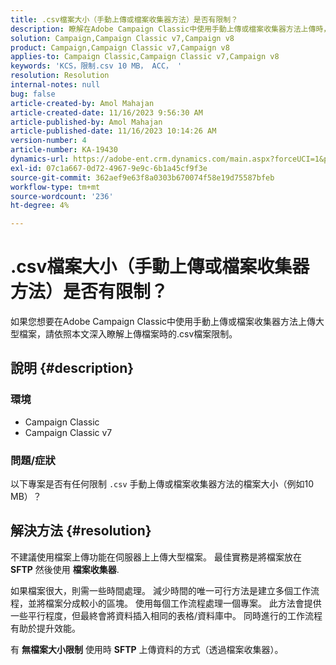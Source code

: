 ```yaml
---
title: .csv檔案大小（手動上傳或檔案收集器方法）是否有限制？
description: 瞭解在Adobe Campaign Classic中使用手動上傳或檔案收集器方法上傳時，.csv檔案大小是否有任何限制。
solution: Campaign,Campaign Classic v7,Campaign v8
product: Campaign,Campaign Classic v7,Campaign v8
applies-to: Campaign Classic,Campaign Classic v7,Campaign v8
keywords: 'KCS，限制.csv 10 MB， ACC， '
resolution: Resolution
internal-notes: null
bug: false
article-created-by: Amol Mahajan
article-created-date: 11/16/2023 9:56:30 AM
article-published-by: Amol Mahajan
article-published-date: 11/16/2023 10:14:26 AM
version-number: 4
article-number: KA-19430
dynamics-url: https://adobe-ent.crm.dynamics.com/main.aspx?forceUCI=1&pagetype=entityrecord&etn=knowledgearticle&id=3ea17268-6684-ee11-8179-6045bd006b4b
exl-id: 07c1a667-0d72-4967-9e9c-6b1a45cf9f3e
source-git-commit: 362aef9e63f8a0303b670074f58e19d75587bfeb
workflow-type: tm+mt
source-wordcount: '236'
ht-degree: 4%

---
```


# .csv檔案大小（手動上傳或檔案收集器方法）是否有限制？


如果您想要在Adobe Campaign Classic中使用手動上傳或檔案收集器方法上傳大型檔案，請依照本文深入瞭解上傳檔案時的.csv檔案限制。

## 說明 {#description}


### <b>環境</b>

- Campaign Classic
- Campaign Classic v7




### <b>問題/症狀</b>

以下專案是否有任何限制 `.csv` 手動上傳或檔案收集器方法的檔案大小（例如10 MB）？


## 解決方法 {#resolution}


不建議使用檔案上傳功能在伺服器上上傳大型檔案。 最佳實務是將檔案放在 <b>SFTP</b> 然後使用 <b>檔案收集器</b>.

如果檔案很大，則需一些時間處理。 減少時間的唯一可行方法是建立多個工作流程，並將檔案分成較小的區塊。 使用每個工作流程處理一個專案。 此方法會提供一些平行程度，但最終會將資料插入相同的表格/資料庫中。 同時進行的工作流程有助於提升效能。

有 <b>無檔案大小限制</b> 使用時 <b>SFTP</b> 上傳資料的方式（透過檔案收集器）。
